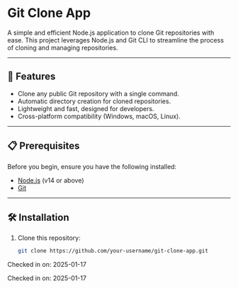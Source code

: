 # Git Clone App

A simple and efficient Node.js application to clone Git repositories with ease. This project leverages Node.js and Git CLI to streamline the process of cloning and managing repositories.

---

## 🚀 Features

- Clone any public Git repository with a single command.
- Automatic directory creation for cloned repositories.
- Lightweight and fast, designed for developers.
- Cross-platform compatibility (Windows, macOS, Linux).

---

## 📋 Prerequisites

Before you begin, ensure you have the following installed:

- [Node.js](https://nodejs.org/) (v14 or above)
- [Git](https://git-scm.com/)

---

## 🛠️ Installation

1. Clone this repository:
   ```bash
   git clone https://github.com/your-username/git-clone-app.git

Checked in on: 2025-01-17

Checked in on: 2025-01-17
